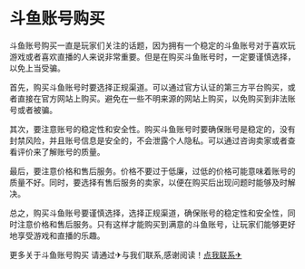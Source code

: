 # 斗鱼账号购买

斗鱼账号购买一直是玩家们关注的话题，因为拥有一个稳定的斗鱼账号对于喜欢玩游戏或者喜欢直播的人来说非常重要。但是在购买斗鱼账号时，一定要谨慎选择，以免上当受骗。

首先，购买斗鱼账号时要选择正规渠道。可以通过官方认证的第三方平台购买，或者直接在官方网站上购买。避免在一些不明来源的网站上购买，以免购买到非法账号或者被骗。

其次，要注意账号的稳定性和安全性。购买斗鱼账号时要确保账号是稳定的，没有封禁风险，并且账号信息是安全的，不会泄露个人隐私。可以通过咨询卖家或者查看评价来了解账号的质量。

最后，要注意价格和售后服务。价格不要过于低廉，过低的价格可能意味着账号的质量不好。同时，要选择有售后服务的卖家，以便在购买后出现问题时能够及时解决。

总之，购买斗鱼账号要谨慎选择，选择正规渠道，确保账号的稳定性和安全性，同时注意价格和售后服务。只有这样才能购买到满意的斗鱼账号，让玩家们能够更好地享受游戏和直播的乐趣。

更多关于斗鱼账号购买 请通过✈与我们联系,感谢阅读！[点我联系✈](https://hk.G208.com)